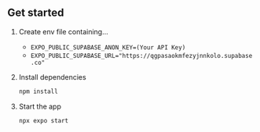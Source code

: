 ## Get started

1. Create env file containing...
   - ```EXPO_PUBLIC_SUPABASE_ANON_KEY=(Your API Key)```
   - ```EXPO_PUBLIC_SUPABASE_URL="https://qgpasaokmfezyjnnkolo.supabase.co"```
3. Install dependencies

   ```bash
   npm install
   ```

4. Start the app

   ```bash
   npx expo start
   ```
